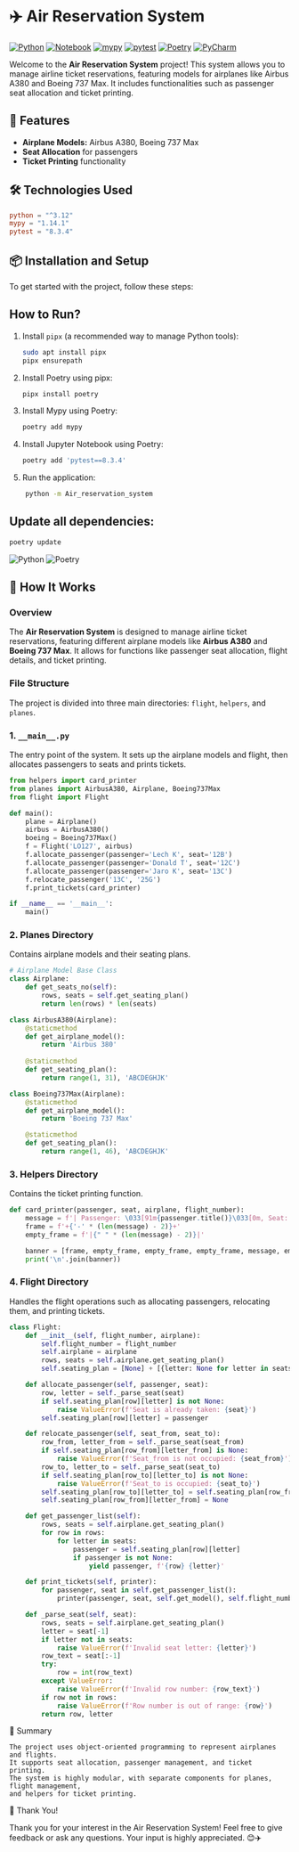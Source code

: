 # ✈️ Air Reservation System

[![Python](https://img.shields.io/badge/Python-3.12-blue?logo=python&logoColor=white)](https://www.python.org/)
[![Notebook](https://img.shields.io/badge/Notebook-7.3.1-orange?logo=jupyter&logoColor=white)](https://jupyter.org/)
[![mypy](https://img.shields.io/badge/mypy-1.14.1-blueviolet?logo=mypy&logoColor=white)](http://mypy-lang.org/)
[![pytest](https://img.shields.io/badge/pytest-8.3.4-yellow?logo=pytest&logoColor=white)](https://pytest.org/)
[![Poetry](https://img.shields.io/badge/Poetry-1.x-65C2CB?logo=poetry&logoColor=white)](https://python-poetry.org/)
[![PyCharm](https://img.shields.io/badge/PyCharm-2024.3.1.1-00D1B2?logo=pycharm&logoColor=white)](https://www.jetbrains.com/pycharm/)


Welcome to the **Air Reservation System** project! This system allows you to manage airline ticket reservations, featuring models for airplanes like Airbus A380 and Boeing 737 Max. It includes functionalities such as passenger seat allocation and ticket printing.

## 🚀 Features
- **Airplane Models:** Airbus A380, Boeing 737 Max
- **Seat Allocation** for passengers
- **Ticket Printing** functionality

## 🛠️ Technologies Used
```toml
python = "^3.12"
mypy = "1.14.1"
pytest = "8.3.4"
```

## 📦 Installation and Setup

To get started with the project, follow these steps:

## How to Run?

1. Install `pipx` (a recommended way to manage Python tools):  
   ```bash
   sudo apt install pipx
   pipx ensurepath

2. Install Poetry using pipx:
    ```bash
    pipx install poetry
    ```

3. Install Mypy using Poetry:
    ```bash
    poetry add mypy
    ```

4. Install Jupyter Notebook using Poetry:
    ```bash
    poetry add 'pytest==8.3.4'
    ```

5. Run the application:

``` bash 
    python -m Air_reservation_system
```

 

## Update all dependencies:
```bash
poetry update
```



![Python](https://img.shields.io/badge/Python-3.12-blue?logo=python&logoColor=white)
![Poetry](https://img.shields.io/badge/Poetry-1.x-65C2CB?logo=poetry&logoColor=white)

## 🚀 How It Works

### Overview

The **Air Reservation System** is designed to manage airline ticket reservations, featuring different airplane models like **Airbus A380** and **Boeing 737 Max**. It allows for functions like passenger seat allocation, flight details, and ticket printing.

### File Structure
The project is divided into three main directories: `flight`, `helpers`, and `planes`.

### 1. `__main__.py`
The entry point of the system. It sets up the airplane models and flight, then allocates passengers to seats and prints tickets.

```python
from helpers import card_printer
from planes import AirbusA380, Airplane, Boeing737Max
from flight import Flight

def main():
    plane = Airplane()
    airbus = AirbusA380()
    boeing = Boeing737Max()
    f = Flight('LO127', airbus)
    f.allocate_passenger(passenger='Lech K', seat='12B')
    f.allocate_passenger(passenger='Donald T', seat='12C')
    f.allocate_passenger(passenger='Jaro K', seat='13C')
    f.relocate_passenger('13C', '25G')
    f.print_tickets(card_printer)

if __name__ == '__main__':
    main()
```


### 2. Planes Directory

Contains airplane models and their seating plans.

```python
# Airplane Model Base Class
class Airplane:
    def get_seats_no(self):
        rows, seats = self.get_seating_plan()
        return len(rows) * len(seats)

class AirbusA380(Airplane):
    @staticmethod
    def get_airplane_model():
        return 'Airbus 380'
    
    @staticmethod
    def get_seating_plan():
        return range(1, 31), 'ABCDEGHJK'

class Boeing737Max(Airplane):
    @staticmethod
    def get_airplane_model():
        return 'Boeing 737 Max'

    @staticmethod
    def get_seating_plan():
        return range(1, 46), 'ABCDEGHJK'
```
### 3. Helpers Directory

Contains the ticket printing function.

```python
def card_printer(passenger, seat, airplane, flight_number):
    message = f'| Passenger: \033[91m{passenger.title()}\033[0m, Seat: {seat}, Airplane: {airplane}, {flight_number} |'
    frame = f'+{'-' * (len(message) - 2)}+'
    empty_frame = f'|{" " * (len(message) - 2)}|'

    banner = [frame, empty_frame, empty_frame, empty_frame, message, empty_frame, empty_frame, empty_frame, frame]
    print('\n'.join(banner))
```
### 4. Flight Directory

Handles the flight operations such as allocating passengers, relocating them, and printing tickets.

```python
class Flight:
    def __init__(self, flight_number, airplane):
        self.flight_number = flight_number
        self.airplane = airplane
        rows, seats = self.airplane.get_seating_plan()
        self.seating_plan = [None] + [{letter: None for letter in seats} for _ in rows]

    def allocate_passenger(self, passenger, seat):
        row, letter = self._parse_seat(seat)
        if self.seating_plan[row][letter] is not None:
            raise ValueError(f'Seat is already taken: {seat}')
        self.seating_plan[row][letter] = passenger

    def relocate_passenger(self, seat_from, seat_to):
        row_from, letter_from = self._parse_seat(seat_from)
        if self.seating_plan[row_from][letter_from] is None:
            raise ValueError(f'Seat_from is not occupied: {seat_from}')
        row_to, letter_to = self._parse_seat(seat_to)
        if self.seating_plan[row_to][letter_to] is not None:
            raise ValueError(f'Seat_to is occupied: {seat_to}')
        self.seating_plan[row_to][letter_to] = self.seating_plan[row_from][letter_from]
        self.seating_plan[row_from][letter_from] = None

    def get_passenger_list(self):
        rows, seats = self.airplane.get_seating_plan()
        for row in rows:
            for letter in seats:
                passenger = self.seating_plan[row][letter]
                if passenger is not None:
                    yield passenger, f'{row} {letter}'

    def print_tickets(self, printer):
        for passenger, seat in self.get_passenger_list():
            printer(passenger, seat, self.get_model(), self.flight_number)

    def _parse_seat(self, seat):
        rows, seats = self.airplane.get_seating_plan()
        letter = seat[-1]
        if letter not in seats:
            raise ValueError(f'Invalid seat letter: {letter}')
        row_text = seat[:-1]
        try:
            row = int(row_text)
        except ValueError:
            raise ValueError(f'Invalid row number: {row_text}')
        if row not in rows:
            raise ValueError(f'Row number is out of range: {row}')
        return row, letter
```
📑 Summary

    The project uses object-oriented programming to represent airplanes and flights.
    It supports seat allocation, passenger management, and ticket printing.
    The system is highly modular, with separate components for planes, flight management, 
    and helpers for ticket printing.

💬 Thank You!

Thank you for your interest in the Air Reservation System! Feel free to give feedback or ask any questions. Your input is highly appreciated. 😊✈️
